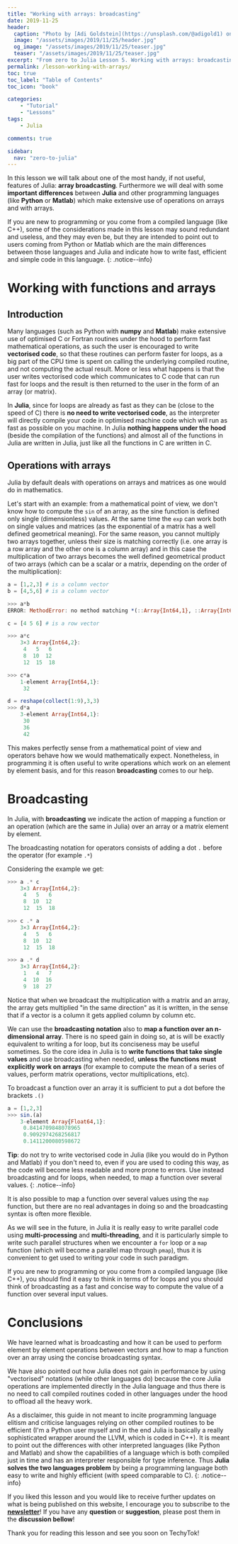 ```yaml
---
title: "Working with arrays: broadcasting" 
date: 2019-11-25
header:
  caption: "Photo by [Adi Goldstein](https://unsplash.com/@adigold1) on [Unsplash](https://unsplash.com/)"
  image: "/assets/images/2019/11/25/header.jpg"
  og_image: "/assets/images/2019/11/25/teaser.jpg"
  teaser: "/assets/images/2019/11/25/teaser.jpg"
excerpt: "From zero to Julia Lesson 5. Working with arrays: broadcasting"
permalink: /lesson-working-with-arrays/
toc: true
toc_label: "Table of Contents"
toc_icon: "book"

categories:
    - "Tutorial"
    - "Lessons"
tags:
    - Julia

comments: true

sidebar:
  nav: "zero-to-julia"
---
```




In this lesson we will talk about one of the most handy, if not useful, features of Julia: **array broadcasting**. Furthermore we will deal with some **important differences** between **Julia** and other programming languages (like **Python** or **Matlab**) which make extensive use of operations on arrays and with arrays.

If you are new to programming or you come from a compiled language (like C++), some of the considerations made in this lesson may sound redundant and useless, and they may even be, but they are intended to point out to users coming from Python or Matlab which are the main differences between those languages and Julia and indicate how to write fast, efficient and simple code in this language. 
{: .notice--info}

# Working with functions and arrays

## Introduction

Many languages (such as Python with **numpy** and **Matlab**) make extensive use of optimised C or Fortran routines under the hood to perform fast mathematical operations, as such the user is encouraged to write **vectorised code**, so that these routines can perform faster for loops, as a big part of the CPU time is spent on calling the underlying compiled routine, and not computing the actual result. More or less what happens is that the user writes vectorised code which communicates to C code that can run fast for loops and the result is then returned to the user in the form of an array (or matrix).

In **Julia**, since for loops are already as fast as they can be (close to the speed of C) there is **no need to write vectorised code**, as the interpreter will directly compile your code in optimised machine code which will run as fast as possible on you machine. In Julia **nothing happens under the hood** (beside the compilation of the functions) and almost all of the functions in Julia are written in Julia, just like all the functions in C are written in C. 

## Operations with arrays

Julia by default deals with operations on arrays and matrices as one would do in mathematics.

Let's start with an example: from a mathematical point of view, we don't know how to compute the `sin` of an array, as the sine function is defined only single (dimensionless) values. At the same time the `exp` can work both on single values and matrices (as the exponential of a matrix has a well defined geometrical meaning). For the same reason, you cannot multiply two arrays together, unless their size is matching correctly (i.e. one array is a row array and the other one is a column array) and in this case the multiplication of two arrays becomes the well defined geometrical product of two arrays (which can be a scalar or a matrix, depending on the order of the multiplication):

```julia
a = [1,2,3] # is a column vector
b = [4,5,6] # is a column vector

>>> a*b
ERROR: MethodError: no method matching *(::Array{Int64,1}, ::Array{Int64,1})

c = [4 5 6] # is a row vector

>>> a*c
    3×3 Array{Int64,2}:
     4   5   6
     8  10  12
     12  15  18

>>> c*a
    1-element Array{Int64,1}:
     32

d = reshape(collect(1:9),3,3)
>>> d*a
    3-element Array{Int64,1}:
     30
     36
     42
```

This makes perfectly sense from a mathematical point of view and operators behave how we would mathematically expect. Nonetheless, in programming it is often useful to write operations which work on an element by element basis, and for this reason **broadcasting** comes to our help.

# Broadcasting

In Julia, with **broadcasting** we indicate the action of mapping a function or an operation (which are the same in Julia) over an array or a matrix element by element. 

The broadcasting notation for operators consists of adding a dot `.` before the operator (for example `.*`)

Considering the example we get:

```julia
>>> a .* c
    3×3 Array{Int64,2}:
     4   5   6
     8  10  12
     12  15  18

>>> c .* a
    3×3 Array{Int64,2}:
     4   5   6
     8  10  12
     12  15  18

>>> a .* d
    3×3 Array{Int64,2}:
     1   4   7
     4  10  16
     9  18  27
```

Notice that when we broadcast the multiplication with a matrix and an array, the array gets multiplied "in the same direction" as it is written, in the sense that if a vector is a column it gets applied column by column etc. 

We can use the **broadcasting notation** also to **map a function over an n-dimensional array**. There is no speed gain in doing so, at is will be exactly equivalent to writing a for loop, but its conciseness may be useful sometimes. So the core idea in Julia is to **write functions that take single values** and use broadcasting when needed, **unless the functions must explicitly work on arrays** (for example to compute the mean of a series of values, perform matrix operations, vector multiplications, etc). 

To broadcast a function over an array it is sufficient to put a dot before the brackets `.()` 

```julia
a = [1,2,3]
>>> sin.(a)
    3-element Array{Float64,1}:
     0.8414709848078965
     0.9092974268256817
     0.1411200080598672
```

**Tip**: do not try to write vectorised code in Julia (like you would do in Python and Matlab) if you don't need to, even if you are used to coding this way, as the code will become less readable and more prone to errors. Use instead broadcasting and for loops, when needed, to map a function over several values. 
{: .notice--info}

It is also possible to map a function over several values using the `map` function, but there are no real advantages in doing so and the broadcasting syntax is often more flexible. 

As we will see in the future, in Julia it is really easy to write parallel code using **multi-processing** and **multi-threading**, and it is particularly simple to write such parallel structures when we encounter a `for` loop or a `map` function (which will become a parallel map through `pmap`), thus it is convenient to get used to writing your code in such paradigm.

If you are new to programming or you come from a compiled language (like C++), you should find it easy to think in terms of for loops and you should think of broadcasting as a fast and concise way to compute the value of a function over several input values. 

# Conclusions

We have learned what is broadcasting and how it can be used to perform element by element operations between vectors and how to map a function over an array using the concise broadcasting syntax. 

We have also pointed out how Julia does not gain in performance by using "vectorised" notations (while other languages do) because the core Julia operations are implemented directly in the Julia language and thus there is no need to call compiled routines coded in other languages under the hood to offload all the heavy work. 

As a disclaimer, this guide in not meant to incite programming language elitism and criticise languages relying on other compiled routines to be efficient (I'm a Python user myself and in the end Julia is basically a really sophisticated wrapper around the LLVM, which is coded in C++). It is meant to point out the differences with other interpreted languages (like Python and Matlab) and show the capabilities of a language which is both compiled just in time and has an interpreter responsible for type inference. Thus **Julia solves the two languages problem** by being a programming language both easy to write and highly efficient (with speed comparable to C).
{: .notice--info}

If you liked this lesson and you would like to receive further updates on what is being published on this website, I encourage you to subscribe to the [**newsletter**]( https://techytok.com/newsletter/ )! If you have any **question** or **suggestion**, please post them in the **discussion bellow**! 

Thank you for reading this lesson and see you soon on TechyTok!